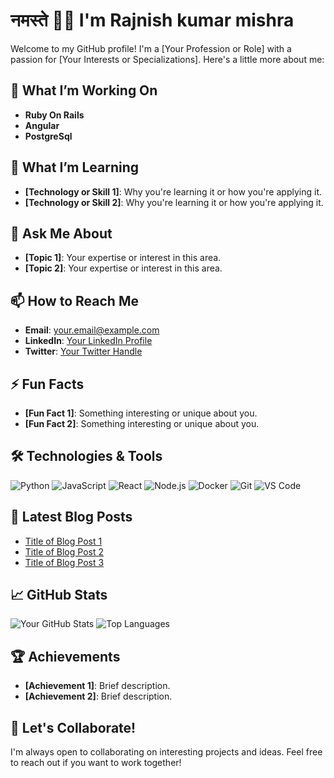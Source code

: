 # नमस्ते 🙏🏻 I'm Rajnish kumar mishra

Welcome to my GitHub profile! I'm a [Your Profession or Role] with a passion for [Your Interests or Specializations]. Here's a little more about me:

## 🔭 What I’m Working On

- **Ruby On Rails**
- **Angular**
- **PostgreSql**

## 🌱 What I’m Learning

- **[Technology or Skill 1]**: Why you're learning it or how you're applying it.
- **[Technology or Skill 2]**: Why you're learning it or how you're applying it.

## 💬 Ask Me About

- **[Topic 1]**: Your expertise or interest in this area.
- **[Topic 2]**: Your expertise or interest in this area.

## 📫 How to Reach Me

- **Email**: [your.email@example.com](mailto:your.email@example.com)
- **LinkedIn**: [Your LinkedIn Profile](https://www.linkedin.com/in/yourprofile/)
- **Twitter**: [Your Twitter Handle](https://twitter.com/yourhandle)

## ⚡ Fun Facts

- **[Fun Fact 1]**: Something interesting or unique about you.
- **[Fun Fact 2]**: Something interesting or unique about you.

## 🛠️ Technologies & Tools

![Python](https://img.shields.io/badge/-Python-333333?style=flat&logo=python)
![JavaScript](https://img.shields.io/badge/-JavaScript-333333?style=flat&logo=javascript)
![React](https://img.shields.io/badge/-React-333333?style=flat&logo=react)
![Node.js](https://img.shields.io/badge/-Node.js-333333?style=flat&logo=node.js)
![Docker](https://img.shields.io/badge/-Docker-333333?style=flat&logo=docker)
![Git](https://img.shields.io/badge/-Git-333333?style=flat&logo=git)
![VS Code](https://img.shields.io/badge/-VS%20Code-333333?style=flat&logo=visual-studio-code)

## 📝 Latest Blog Posts

<!-- BLOG-POST-LIST:START -->
- [Title of Blog Post 1](link-to-blog-post-1)
- [Title of Blog Post 2](link-to-blog-post-2)
- [Title of Blog Post 3](link-to-blog-post-3)
<!-- BLOG-POST-LIST:END -->

## 📈 GitHub Stats

![Your GitHub Stats](https://github-readme-stats.vercel.app/api?username=yourusername&show_icons=true&theme=radical)
![Top Languages](https://github-readme-stats.vercel.app/api/top-langs/?username=yourusername&layout=compact&theme=radical)

## 🏆 Achievements

- **[Achievement 1]**: Brief description.
- **[Achievement 2]**: Brief description.

## 🤝 Let's Collaborate!

I'm always open to collaborating on interesting projects and ideas. Feel free to reach out if you want to work together!
